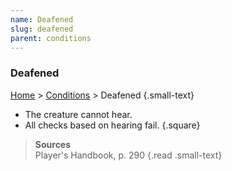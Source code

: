 ```yaml
---
name: Deafened
slug: deafened
parent: conditions
---
```

### Deafened
[Home](dm-operations-center) > [Conditions](conditions) > Deafened {.small-text}

- The creature cannot hear.
- All checks based on hearing fail.
{.square}

> **Sources** <br/>
> Player's Handbook, p. 290
{.read .small-text}